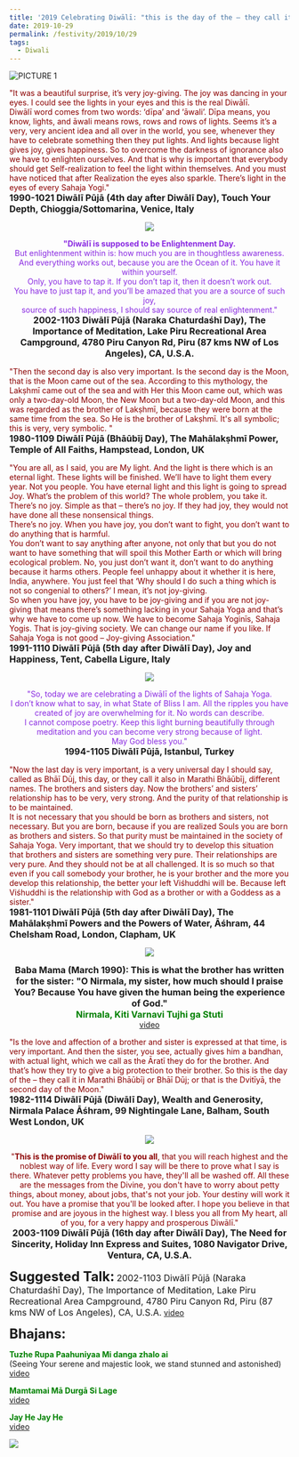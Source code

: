 ```yaml
---
title: '2019 Celebrating Diwālī: "this is the day of the – they call it in Marathi Bhāūbīj or Bhāī Dūj; or that is the Dvitīyā, the second day of the Moon."'
date: 2019-10-29
permalink: /festivity/2019/10/29
tags:
  - Diwali
---
```


![PICTURE 1](/images/image1.png)

<p>
<font color="DarkRed">"It was a beautiful surprise, it’s very joy-giving.
The joy was dancing in your eyes. I could see the lights in your eyes and this is the real Diwālī.<br>
Diwālī word comes from two words: ‘dīpa’ and ‘āwali’. Dīpa means, you know, lights, and āwali means rows, rows and rows of lights. Seems it’s a very, very ancient idea and all over in the world, you see, whenever they have to celebrate something then they put lights. And lights because light gives joy, gives happiness. So to overcome the darkness of ignorance also we have to enlighten ourselves. And that is why is important that everybody should get Self-realization to feel the light within themselves. And you must have noticed that after Realization the eyes also sparkle. There’s light in the eyes of every Sahaja Yogi."</font><br>
<font size="+0"><b>1990-1021 Diwālī Pūjā (4th day after Diwālī Day), Touch Your Depth, Chioggia/Sottomarina, Venice, Italy</b></font>
</p>

<div style="text-align: center"><img src="/images/image240.png" /></div>

<p style="text-align:center;">
<font color="BlueViolet"><b>"Diwālī is supposed to be Enlightenment Day.</b><br>
But enlightenment within is: how much you are in thoughtless awareness.<br>
And everything works out, because you are the Ocean of it. You have it within yourself.<br>
Only, you have to tap it. If you don’t tap it, then it doesn’t work out.<br>
You have to just tap it, and you’ll be amazed that you are a source of such joy,<br>
source of such happiness, I should say source of real enlightenment."</font><br>
<font size="+0"><b>2002-1103 Diwālī Pūjā (Naraka Chaturdaśhī Day), The Importance of Meditation, Lake Piru Recreational Area Campground, 4780 Piru Canyon Rd, Piru (87 kms NW of Los Angeles), CA, U.S.A.</b></font>
</p>

<p>
<font color="DarkRed">"Then the second day is also very important. Is the second day is the Moon, that is the Moon came out of the sea. According to this mythology, the Lakṣhmī came out of the sea and with Her this Moon came out, which was only a two-day-old Moon, the New Moon but a two-day-old Moon, and this was regarded as the brother of Lakṣhmī, because they were born at the same time from the sea. So He is the brother of Lakṣhmī. It's all symbolic; this is very, very symbolic. "</font><br>
<font size="+0"><b>1980-1109 Diwālī Pūjā (Bhāūbīj Day), The Mahālakṣhmī Power, Temple of All Faiths, Hampstead, London, UK</b></font>
</p>

<p>
<font color="DarkRed">"You are all, as I said, you are My light. And the light is there which is an eternal light. These lights will be finished. We’ll have to light them every year. Not you people. You have eternal light and this light is going to spread Joy. What’s the problem of this world? The whole problem, you take it. There’s no joy. Simple as that – there’s no joy. If they had joy, they would not have done all these nonsensical things.<br>
There’s no joy. When you have joy, you don’t want to fight, you don’t want to do anything that is harmful.<br>
You don’t want to say anything after anyone, not only that but you do not want to have something that will spoil this Mother Earth or which will bring ecological problem. No, you just don’t want it, don’t want to do anything because it harms others. People feel unhappy about it whether it is here, India, anywhere. You just feel that ‘Why should I do such a thing which is not so congenial to others?’ I mean, it’s not joy-giving.<br>
So when you have joy, you have to be joy-giving and if you are not joy-giving that means there’s something lacking in your Sahaja Yoga and that’s why we have to come up now. We have to become Sahaja Yoginīs, Sahaja Yogis. That is joy-giving society. We can change our name if you like. If Sahaja Yoga is not good – Joy-giving Association."</font><br>
<font size="+0"><b>1991-1110 Diwālī Pūjā (5th day after Diwālī Day), Joy and Happiness, Tent, Cabella Ligure, Italy</b></font>
</p>

<div style="text-align: center"><img src="/images/image241.png" /></div>

<p style="text-align:center;">
<font color="BlueViolet">"So, today we are celebrating a Diwālī of the lights of Sahaja Yoga.<br> 
I don’t know what to say, in what State of Bliss I am. All the ripples you have created of joy are overwhelming for it. 
No words can describe.<br>
I cannot compose poetry. Keep this light burning beautifully through meditation and you can become very strong because of light.<br>
May God bless you."</font><br>
<font size="+0"><b>1994-1105 Diwālī Pūjā, Istanbul, Turkey</b></font>
</p>

<p>
<font color="DarkRed">"Now the last day is very important, is a very universal day I should say, called as Bhāī Dūj, this day, or they call it also in Marathi Bhāūbīj, different names. The brothers and sisters day. Now the brothers’ and sisters’ relationship has to be very, very strong. And the purity of that relationship is to be maintained.<br>
It is not necessary that you should be born as brothers and sisters, not necessary. But you are born, because if you are realized Souls you are born as brothers and sisters. So that purity must be maintained in the society of Sahaja Yoga. Very important, that we should try to develop this situation that brothers and sisters are something very pure. Their relationships are very pure. And they should not be at all challenged. It is so much so that even if you call somebody your brother, he is your brother and the more you develop this relationship, the better your left Viśhuddhi will be. Because left Viśhuddhi is the relationship with God as a brother or with a Goddess as a sister."</font><br>
<font size="+0"><b>1981-1101 Diwālī Pūjā (5th day after Diwālī Day), The Mahālakṣhmī Powers and the Powers of Water, Āśhram, 44 Chelsham Road, London, Clapham, UK</b></font>
</p>

<div style="text-align: center"><img src="/images/image242.png" /></div>

<p style="text-align:center;">
<font size="+0"><b>Baba Mama (March 1990): This is what the brother has written for the sister:
"O Nirmala, my sister, how much should  I praise You? Because You have given the human being the experience of God."</b></font><br>
<font size="+0"><font color="Green"><b>Nirmala, Kiti Varnavi Tujhi ga Stuti</b></font></font><br>
<a href="http://youtu.be/ErGWNRdwSBE">video</a>
</p>

<p>
<font color="DarkRed">"Is the love and affection of a brother and sister is expressed at that time, is very important. And then the sister, you see, actually gives him a bandhan, with actual light, which we call as the Āratī they do for the brother. And that’s how they try to give a big protection to their brother. So this is the day of the – they call it in Marathi Bhāūbīj or Bhāī Dūj; or that is the Dvitīyā, the second day of the Moon."</font><br>
<font size="+0"><b>1982-1114 Diwālī Pūjā (Diwālī Day), Wealth and Generosity, Nirmala Palace Āśhram, 99 Nightingale Lane, Balham, South West London, UK</b></font>
</p>

<div style="text-align: center"><img src="/images/image243.png" /></div>

<p style="text-align:center;">
<font color="DarkRed">"<b>This is the promise of Diwālī to you all</b>, that you will reach highest and the noblest way of life. Every word I say will be there to prove what I say is there. Whatever petty problems you have, they'll all be washed off. All these are the messages from the Divine, you don't have to worry about petty things, about money, about jobs, that's not your job. Your destiny will work it out. You have a promise that you'll be looked after. I hope you believe in that promise and are joyous in the highest way. I bless you all from My heart, all of you, for a very happy and prosperous Diwālī."</font><br>
<font size="+0"><b>2003-1109 Diwālī Pūjā (16th day after Diwālī Day), The Need for Sincerity, Holiday Inn Express and Suites, 1080 Navigator Drive, Ventura, CA, U.S.A.</b></font>
</p>

<font size="+2"><b>Suggested Talk:</b></font> 
<font size="+0">2002-1103 Diwālī Pūjā (Naraka Chaturdaśhī Day), The Importance of Meditation, Lake Piru Recreational Area Campground, 4780 Piru Canyon Rd, Piru (87 kms NW of Los Angeles), CA, U.S.A.</font>
<a href="https://www.youtube.com/watch?v=EhWVEY3ZDdw"> video</a><br>

<font size="+2"><b>Bhajans:</b></font>

<p>
<font color="green"><b>Tuzhe Rupa Paahuniyaa Mi danga zhalo ai</b></font><br>
(Seeing Your serene and majestic look, we stand stunned and astonished)<br>
<a href="http://youtu.be/rA_-R8LsPuc"> video</a><br>
</p>

<p>
<font color="green"><b>Mamtamai Mā Durgā Si Lage</b></font><br>
<a href="https://www.youtube.com/watch?v=LLl-3KTbKLs">video</a>
</p>

<p>
<font color="green"><b>Jay He Jay He</b></font><br>
<a href="http://youtu.be/zjnjqxBR-uA">video</a>
</p>

<div style="text-align: left"><img src="/images/image244.png" /></div>